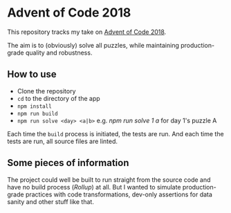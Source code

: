 # Advent of Code 2018

This repository tracks my take on [Advent of Code 2018](https://adventofcode.com/2018).

The aim is to (obviously) solve all puzzles, while maintaining production-grade quality and robustness.

## How to use

- Clone the repository
- `cd` to the directory of the app
- `npm install`
- `npm run build`
- `npm run solve <day> <a|b>` e.g. _npm run solve 1 a_ for day 1's puzzle A

Each time the `build` process is initiated, the tests are run.
And each time the tests are run, all source files are linted.

## Some pieces of information

The project could well be built to run straight from the source code and have
no build process (_Rollup_) at all.
But I wanted to simulate production-grade practices with code transformations,
dev-only assertions for data sanity and other stuff like that.
